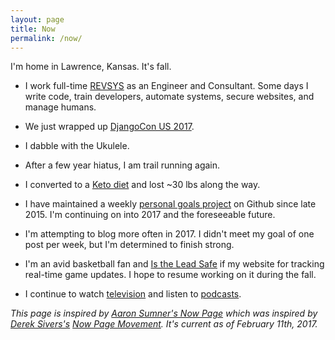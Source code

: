 ```yaml
---
layout: page
title: Now
permalink: /now/
---
```


I'm home in Lawrence, Kansas. It's fall.

- I work full-time [REVSYS][] as an Engineer and Consultant. Some days I write code, train developers, automate systems, secure websites, and manage humans.

- We just wrapped up [DjangoCon US 2017][].

- I dabble with the Ukulele.

- After a few year hiatus, I am trail running again.

- I converted to a [Keto diet][] and lost ~30 lbs along the way.

- I have maintained a weekly [personal goals project][] on Github since late 2015. I'm continuing on into 2017 and the foreseeable future. 

- I'm attempting to blog more often in 2017. I didn't meet my goal of one post per week, but I'm determined to finish strong.

- I'm an avid basketball fan and [Is the Lead Safe][] if my website for tracking real-time game updates. I hope to resume working on it during the fall.

- I continue to watch [television][] and listen to [podcasts][].

*This page is inspired by [Aaron Sumner's Now Page][] which was inspired by [Derek Sivers's][Derek Sivers] [Now Page Movement][]. It's current as of February 11th, 2017.*

[Aaron Sumner's Now Page]: http://aaronsumner.com/pages/now.html
[Derek Sivers]: https://sivers.org/now
[DjangoCon US 2017]: https://2017.djangocon.us/
[Is the Lead Safe]: http://www.istheleadsafe.com/
[Keto diet]: https://www.reddit.com/r/keto/wiki/keto_in_a_nutshell
[Now Page Movement]: http://nownownow.com/about
[personal goals project]: https://github.com/jefftriplett/personal-goals
[podcasts]: https://github.com/jefftriplett/personal-goals/blob/master/content-list/podcasts.md
[RevSys]: https://www.revsys.com/
[television]: https://github.com/jefftriplett/personal-goals/blob/master/content-list/television.md

